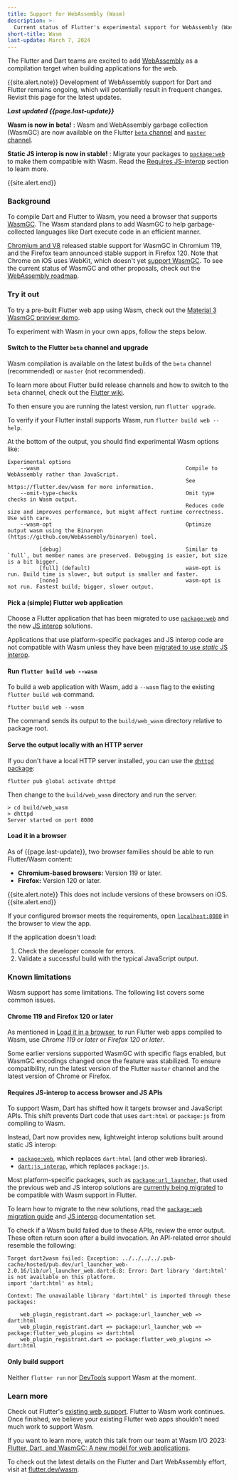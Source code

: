 ```yaml
---
title: Support for WebAssembly (Wasm)
description: >-
  Current status of Flutter's experimental support for WebAssembly (Wasm).
short-title: Wasm
last-update: March 7, 2024
---
```


The Flutter and Dart teams are excited to add
[WebAssembly](https://webassembly.org/) as a compilation target when building
applications for the web.

{{site.alert.note}}
  Development of WebAssembly support for Dart and Flutter remains ongoing,
  which will potentially result in frequent changes. 
  Revisit this page for the latest updates.

  **_Last updated {{page.last-update}}_**

  **Wasm is now in beta!**
  : Wasm and WebAssembly garbage collection (WasmGC) are now 
    available on the Flutter [`beta` channel][] and [`master` channel][].

  **Static JS interop is now in stable!**
  : Migrate your packages to [`package:web`][] to make them compatible with Wasm.
    Read the [Requires JS-interop](#requires-js-interop-to-access-browser-and-js-apis)
    section to learn more. 

{{site.alert.end}}

[`beta` channel]: https://github.com/flutter/flutter/wiki/flutter-build-release-channels#beta
[`master` channel]: https://github.com/flutter/flutter/wiki/flutter-build-release-channels#beta
[`package:web`]: {{site.pub-pkg}}/web

### Background

To compile Dart and Flutter to Wasm, you need
a browser that supports [WasmGC][].
The Wasm standard plans to add WasmGC to help garbage-collected languages
like Dart execute code in an efficient manner.

[Chromium and V8][] released stable support for WasmGC in Chromium 119,
and the Firefox team announced stable support in Firefox 120.
Note that Chrome on iOS uses WebKit, which doesn't yet 
[support WasmGC][].
To see the current status of WasmGC and other proposals,
check out the [WebAssembly roadmap][].

[WasmGC]: https://github.com/WebAssembly/gc/tree/main/proposals/gc
[Chromium and V8]: https://chromestatus.com/feature/6062715726462976
[WebAssembly roadmap]: https://webassembly.org/roadmap/
[support WasmGC]: https://bugs.webkit.org/show_bug.cgi?id=247394

### Try it out

To try a pre-built Flutter web app using Wasm, check out the
[Material 3 WasmGC preview demo](https://flutterweb-wasm.web.app/).

To experiment with Wasm in your own apps, follow the steps below.

#### Switch to the Flutter `beta` channel and upgrade

Wasm compilation is available on the latest builds of the `beta` channel
(recommended) or `master` (not recommended).

To learn more about Flutter build release channels and how to switch to
the `beta` channel, check out the
[Flutter wiki](https://github.com/flutter/flutter/wiki/Flutter-build-release-channels).

To then ensure you are running the latest version,
run `flutter upgrade`.

To verify if your Flutter install supports Wasm,
run `flutter build web --help`.

At the bottom of the output, you should find experimental Wasm options like:

```console
Experimental options
    --wasm                                              Compile to WebAssembly rather than JavaScript.
                                                        See https://flutter.dev/wasm for more information.
    --omit-type-checks                                  Omit type checks in Wasm output.
                                                        Reduces code size and improves performance, but might affect runtime correctness. Use with care.
    --wasm-opt                                          Optimize output wasm using the Binaryen (https://github.com/WebAssembly/binaryen) tool.

          [debug]                                       Similar to `full`, but member names are preserved. Debugging is easier, but size is a bit bigger.
          [full] (default)                              wasm-opt is run. Build time is slower, but output is smaller and faster.
          [none]                                        wasm-opt is not run. Fastest build; bigger, slower output.
```

#### Pick a (simple) Flutter web application

Choose a Flutter application that has been migrated
to use [`package:web`][] and the new [JS interop][] solutions.

Applications that use platform-specific packages and JS interop code
are not compatible with Wasm unless they have been
[migrated to use *static* JS interop](#requires-js-interop-to-access-browser-and-js-apis).

[JS interop]: {{site.dart-site}}/interop/js-interop

#### Run `flutter build web --wasm`

To build a web application with Wasm, add a `--wasm` flag to the existing
`flutter build web` command.

```console
flutter build web --wasm
```

The command sends its output to the `build/web_wasm` directory relative to
package root.

#### Serve the output locally with an HTTP server

If you don't have a local HTTP server installed, you can use the
[`dhttpd` package]({{site.pub-pkg}}/dhttpd):

```terminal
flutter pub global activate dhttpd
```

Then change to the `build/web_wasm` directory
and run the server:

```terminal
> cd build/web_wasm
> dhttpd
Server started on port 8080
```

#### Load it in a browser

As of {{page.last-update}},
two browser families should be able to run
Flutter/Wasm content:

- **Chromium-based browsers:** Version 119 or later.
- **Firefox:** Version 120 or later.

{{site.alert.note}}
  This does not include versions of these browsers on iOS.
{{site.alert.end}}

If your configured browser meets the requirements, open
[`localhost:8080`](http://localhost:8080) in the browser to view the app.

If the application doesn't load:

1. Check the developer console for errors.
1. Validate a successful build with the typical JavaScript output.

[ff-preview]: https://www.mozilla.org/en-US/firefox/channel/desktop/

### Known limitations

Wasm support has some limitations.
The following list covers some common issues.

#### Chrome 119 and Firefox 120 or later

As mentioned in [Load it in a browser](#load-it-in-a-browser), 
to run Flutter web apps compiled to Wasm, 
use _Chrome 119 or later_ or _Firefox 120 or later_.

Some earlier versions supported WasmGC with specific flags enabled,
but WasmGC encodings changed once the feature was stabilized.
To ensure compatibility, run the latest version of the Flutter `master` channel
and the latest version of Chrome or Firefox.

#### Requires JS-interop to access browser and JS APIs

To support Wasm, Dart has shifted how it targets browser and JavaScript APIs.
This shift prevents Dart code that uses `dart:html` or `package:js`
from compiling to Wasm.

Instead, Dart now provides new, lightweight interop solutions built around
static JS interop:

- [`package:web`][], which replaces `dart:html` (and other web libraries).
- [`dart:js_interop`][], which replaces `package:js`.

Most platform-specific packages, such as [`package:url_launcher`][], that used
the previous web and JS interop solutions
are [currently being migrated](https://github.com/flutter/packages/pull/5451/files)
to be compatible with Wasm support in Flutter.

To learn how to migrate to the new solutions, read the
[`package:web` migration guide][] and [JS interop][] documentation set.

To check if a Wasm build failed due to these APIs, review the error output.
These often return soon after a build invocation.
An API-related error should resemble the following:

```console
Target dart2wasm failed: Exception: ../../../../.pub-cache/hosted/pub.dev/url_launcher_web-2.0.16/lib/url_launcher_web.dart:6:8: Error: Dart library 'dart:html' is not available on this platform.
import 'dart:html' as html;
       ^
Context: The unavailable library 'dart:html' is imported through these packages:

    web_plugin_registrant.dart => package:url_launcher_web => dart:html
    web_plugin_registrant.dart => package:url_launcher_web => package:flutter_web_plugins => dart:html
    web_plugin_registrant.dart => package:flutter_web_plugins => dart:html
```

[`dart:js_interop`]: {{site.dart.api}}/{{site.dart.sdk.channel}}/dart-js_interop
[`package:url_launcher`]: {{site.pub-pkg}}/url_launcher
[`package:web` migration guide]: {{site.dart-site}}/interop/js-interop/package-web

#### Only build support

Neither `flutter run` nor [DevTools](/tools/devtools) support
Wasm at the moment.

### Learn more

Check out Flutter's
[existing web support]({{site.main-url}}/multi-platform/web).
Flutter to Wasm work continues.
Once finished, we believe your existing Flutter web apps
shouldn't need much work to support Wasm.

If you want to learn more, watch this talk from our team at Wasm I/O 2023:
[Flutter, Dart, and WasmGC: A new model for web applications](https://youtu.be/Nkjc9r0WDNo).

To check out the latest details on the Flutter and Dart WebAssembly effort,
visit at [flutter.dev/wasm]({{site.main-url}}/wasm).
